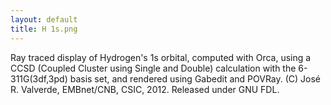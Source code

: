 ```yaml
---
layout: default
title: H 1s.png
---
```


Ray traced display of Hydrogen's 1s orbital, computed with Orca, using a CCSD (Coupled Cluster using Single and Double) calculation with the 6-311G(3df,3pd) basis set, and rendered using Gabedit and POVRay. (C) José R. Valverde, EMBnet/CNB, CSIC, 2012. Released under GNU FDL.
